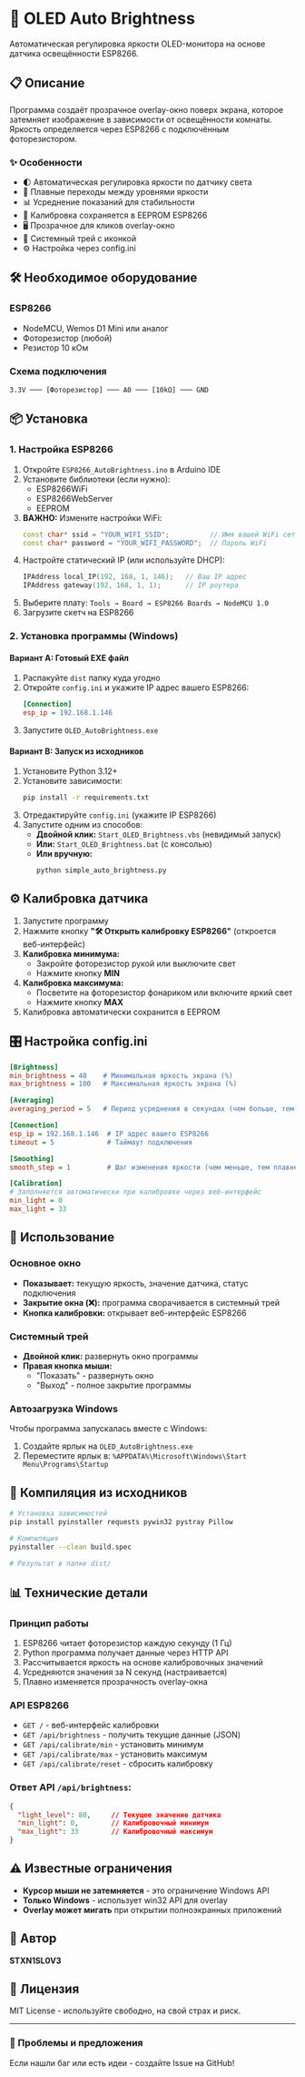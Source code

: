 # 🔆 OLED Auto Brightness

Автоматическая регулировка яркости OLED-монитора на основе датчика освещённости ESP8266.

## 📋 Описание

Программа создаёт прозрачное overlay-окно поверх экрана, которое затемняет изображение в зависимости от освещённости комнаты. Яркость определяется через ESP8266 с подключённым фоторезистором.

### ✨ Особенности

- 🌓 Автоматическая регулировка яркости по датчику света
- 🎯 Плавные переходы между уровнями яркости
- 📊 Усреднение показаний для стабильности
- 💾 Калибровка сохраняется в EEPROM ESP8266
- 🖥️ Прозрачное для кликов overlay-окно
- 🎨 Системный трей с иконкой
- ⚙️ Настройка через config.ini

## 🛠️ Необходимое оборудование

### ESP8266
- NodeMCU, Wemos D1 Mini или аналог
- Фоторезистор (любой)
- Резистор 10 кОм

### Схема подключения
```
3.3V ─── [Фоторезистор] ─── A0 ─── [10kΩ] ─── GND
```

## 📦 Установка

### 1. Настройка ESP8266

1. Откройте `ESP8266_AutoBrightness.ino` в Arduino IDE
2. Установите библиотеки (если нужно):
   - ESP8266WiFi
   - ESP8266WebServer
   - EEPROM
3. **ВАЖНО:** Измените настройки WiFi:
   ```cpp
   const char* ssid = "YOUR_WIFI_SSID";          // Имя вашей WiFi сети
   const char* password = "YOUR_WIFI_PASSWORD";  // Пароль WiFi
   ```
4. Настройте статический IP (или используйте DHCP):
   ```cpp
   IPAddress local_IP(192, 168, 1, 146);   // Ваш IP адрес
   IPAddress gateway(192, 168, 1, 1);      // IP роутера
   ```
5. Выберите плату: `Tools → Board → ESP8266 Boards → NodeMCU 1.0`
6. Загрузите скетч на ESP8266

### 2. Установка программы (Windows)

#### Вариант A: Готовый EXE файл
1. Распакуйте `dist` папку куда угодно
2. Откройте `config.ini` и укажите IP адрес вашего ESP8266:
   ```ini
   [Connection]
   esp_ip = 192.168.1.146
   ```
3. Запустите `OLED_AutoBrightness.exe`

#### Вариант B: Запуск из исходников

1. Установите Python 3.12+
2. Установите зависимости:
   ```bash
   pip install -r requirements.txt
   ```
3. Отредактируйте `config.ini` (укажите IP ESP8266)
4. Запустите одним из способов:
   - **Двойной клик:** `Start_OLED_Brightness.vbs` (невидимый запуск)
   - **Или:** `Start_OLED_Brightness.bat` (с консолью)
   - **Или вручную:**
     ```bash
     python simple_auto_brightness.py
     ```

## ⚙️ Калибровка датчика

1. Запустите программу
2. Нажмите кнопку **"🛠️ Открыть калибровку ESP8266"** (откроется веб-интерфейс)
3. **Калибровка минимума:**
   - Закройте фоторезистор рукой или выключите свет
   - Нажмите кнопку **MIN**
4. **Калибровка максимума:**
   - Посветите на фоторезистор фонариком или включите яркий свет
   - Нажмите кнопку **MAX**
5. Калибровка автоматически сохранится в EEPROM

## 🎛️ Настройка config.ini

```ini
[Brightness]
min_brightness = 40    # Минимальная яркость экрана (%)
max_brightness = 100   # Максимальная яркость экрана (%)

[Averaging]
averaging_period = 5   # Период усреднения в секундах (чем больше, тем плавнее)

[Connection]
esp_ip = 192.168.1.146  # IP адрес вашего ESP8266
timeout = 5             # Таймаут подключения

[Smoothing]
smooth_step = 1         # Шаг изменения яркости (чем меньше, тем плавнее)

[Calibration]
# Заполняется автоматически при калибровке через веб-интерфейс
min_light = 0
max_light = 33
```

## 🎯 Использование

### Основное окно
- **Показывает:** текущую яркость, значение датчика, статус подключения
- **Закрытие окна (❌):** программа сворачивается в системный трей
- **Кнопка калибровки:** открывает веб-интерфейс ESP8266

### Системный трей
- **Двойной клик:** развернуть окно программы
- **Правая кнопка мыши:**
  - "Показать" - развернуть окно
  - "Выход" - полное закрытие программы

### Автозагрузка Windows
Чтобы программа запускалась вместе с Windows:
1. Создайте ярлык на `OLED_AutoBrightness.exe`
2. Переместите ярлык в: `%APPDATA%\Microsoft\Windows\Start Menu\Programs\Startup`

## 🔧 Компиляция из исходников

```bash
# Установка зависимостей
pip install pyinstaller requests pywin32 pystray Pillow

# Компиляция
pyinstaller --clean build.spec

# Результат в папке dist/
```

## 📊 Технические детали

### Принцип работы
1. ESP8266 читает фоторезистор каждую секунду (1 Гц)
2. Python программа получает данные через HTTP API
3. Рассчитывается яркость на основе калибровочных значений
4. Усредняются значения за N секунд (настраивается)
5. Плавно изменяется прозрачность overlay-окна

### API ESP8266
- `GET /` - веб-интерфейс калибровки
- `GET /api/brightness` - получить текущие данные (JSON)
- `GET /api/calibrate/min` - установить минимум
- `GET /api/calibrate/max` - установить максимум
- `GET /api/calibrate/reset` - сбросить калибровку

### Ответ API `/api/brightness`:
```json
{
  "light_level": 80,     // Текущее значение датчика
  "min_light": 0,        // Калибровочный минимум
  "max_light": 33        // Калибровочный максимум
}
```

## ⚠️ Известные ограничения

- **Курсор мыши не затемняется** - это ограничение Windows API
- **Только Windows** - использует win32 API для overlay
- **Overlay может мигать** при открытии полноэкранных приложений

## 🤝 Автор

**STXN1SL0V3**

## 📄 Лицензия

MIT License - используйте свободно, на свой страх и риск.

---

### 🐛 Проблемы и предложения

Если нашли баг или есть идеи - создайте Issue на GitHub!
